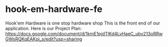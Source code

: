 # hook-em-hardware-fe
Hook'em Hardware is one stop hardware shop
This is the front end of our application.
Here is our Project Plan: https://docs.google.com/document/d/1kmE1pjdTlKd4LvHaeC_ubv213oRRwGWsRQKqEAKpi_s/edit?usp=sharing

